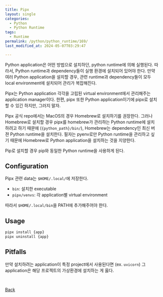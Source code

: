 ```yaml
---
title: Pipx
layout: single
categories:
  - Python
  - Python Runtime
tags:
  - Runtime
permalink: /python/python_runtime/169/
last_modified_at: 2024-05-07T03:29:47

---
```


Python application은 어떤 방법으로 설치하던, python runtime에 의해 실행된다.
따라서, Python runtime과 dependency들이 실행 환경에 설치되어 있어야 한다.
만약 여러 Python application을 설치할 경우, 관련 runtime과 dependency들이 모두 local environment에 설치되어 관리가 복잡해진다.

Pipx는 Python application 각각을 고립된 virtual environment에서 관리해주는 application manager이다.
한편, pipx 또한 Python application이기에 pipx로 설치할 수 있긴 하지만, 그러지 말자.

Pipx 공식 repo에서는 MacOS의 경우 Homebrew로 설치하기를 권장한다.
그러나 Homebrew로 설치할 경우 pipx를 homebrew가 관리하는 Python runtime에 설치하려고 하기 때문에 (`{python_path}/bin/`),
Homebrew는 dependency인 최신 버젼 Python runtime을 설치한다.
필자는 pyenv로만 Python runtime을 관리하고 싶기 때문에 Homebrew로 Python application을 설치하는 것을 지양한다.

Pip로 설치할 경우 pip와 동일한 Python runtime을 사용하게 된다.

## Configuration

Pipx 관련 data는 `$HOME/.local/`에 저장한다.
* `bin`: 설치한 executable
* `pipx/venvs`: 각 application별 virtual environment

따라서 `$HOME/.local/bin`을 PATH에 추가해주어야 한다.

## Usage

```sh
pipx install {app}
pipx uninstall {app}
```

## Pitfalls

만약 설치하려는 application이 특정 project에서 사용된다면 (ex. `uvicorn`) 그 application은 해당 프로젝트의 가상환경에 설치하는 게 옳다.

<br>

[Back](/python/python_runtime/)